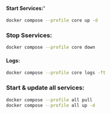 
#### **Start Services:'**
```bash
docker compose --profile core up -d
```


### **Stop Sservices:**
```bash
docker compose --profile core down
```

#### **Logs:**

```bash
docker compose --profile core logs -ft
```
### **Start & update all services:**
```bash
docker compose --profile all pull
docker compose --profile all up -d
```